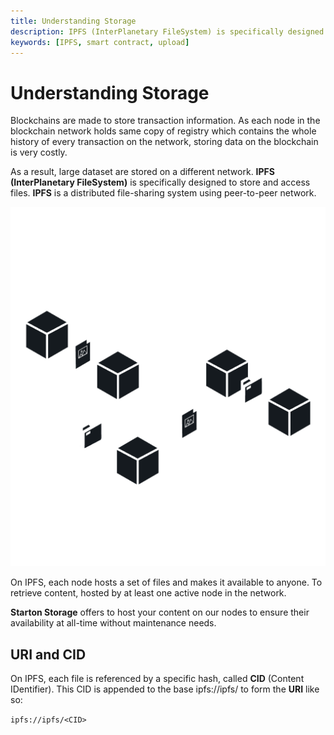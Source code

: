 ```yaml
---
title: Understanding Storage
description: IPFS (InterPlanetary FileSystem) is specifically designed to store and access files. IPFS is a distributed file-sharing system using peer-to-peer network.
keywords: [IPFS, smart contract, upload]
---
```


# Understanding Storage

Blockchains are made to store transaction information.
As each node in the blockchain network holds same copy of registry which contains the whole history of every transaction on the network, storing data on the blockchain is very costly.

As a result, large dataset are stored on a different network. **IPFS (InterPlanetary FileSystem)** is specifically designed to store and access files. **IPFS** is a distributed file-sharing system using peer-to-peer network.

![Decentralized vs distributed](img/IPFS.png)

On IPFS, each node hosts a set of files and makes it available to anyone.
To retrieve content, hosted by at least one active node in the network.

**Starton Storage** offers to host your content on our nodes to ensure their availability at all-time without maintenance needs.

## URI and CID

On IPFS, each file is referenced by a specific hash, called **CID** (Content IDentifier).
This CID is appended to the base ipfs://ipfs/ to form the **URI** like so: 

`ipfs://ipfs/<CID>`


